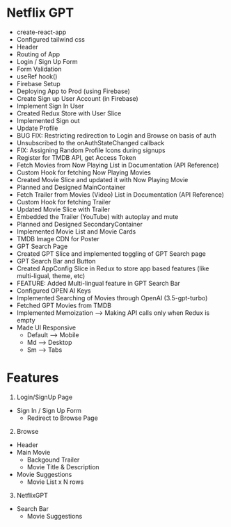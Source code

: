 # Netflix GPT

- create-react-app
- Configured tailwind css
- Header
- Routing of App
- Login / Sign Up Form
- Form Validation
- useRef hook()
- Firebase Setup
- Deploying App to Prod (using Firebase)
- Create Sign up User Account (in Firebase)
- Implement Sign In User
- Created Redux Store with User Slice
- Implemented Sign out
- Update Profile
- BUG FIX: Restricting redirection to Login and Browse on basis of auth
- Unsubscribed to the onAuthStateChanged callback
- FIX: Assigning Random Profile Icons during signups
- Register for TMDB API, get Access Token
- Fetch Movies from Now Playing List in Documentation (API Reference)
- Custom Hook for fetching Now Playing Movies
- Created Movie Slice and updated it with Now Playing Movie
- Planned and Designed MainContainer
- Fetch Trailer from Movies (Video) List in Documentation (API Reference)
- Custom Hook for fetching Trailer
- Updated Movie Slice with Trailer
- Embedded the Trailer (YouTube) with autoplay and mute
- Planned and Designed SecondaryContainer
- Implemented Movie List and Movie Cards
- TMDB Image CDN for Poster
- GPT Search Page
- Created GPT Slice and implemented toggling of GPT Search page
- GPT Search Bar and Button
- Created AppConfig Slice in Redux to store app based features (like multi-ligual, theme, etc)
- FEATURE: Added Multi-lingual feature in GPT Search Bar
- Configured OPEN AI Keys
- Implemented Searching of Movies through OpenAI (3.5-gpt-turbo)
- Fetched GPT Movies from TMDB
- Implemented Memoization --> Making API calls only when Redux is empty
- Made UI Responsive
  - Default --> Mobile
  - Md --> Desktop
  - Sm --> Tabs

# Features

1. Login/SignUp Page

- Sign In / Sign Up Form
  - Redirect to Browse Page

2. Browse

- Header
- Main Movie
  - Backgound Trailer
  - Movie Title & Description
- Movie Suggestions
  - Movie List x N rows

3. NetflixGPT

- Search Bar
  - Movie Suggestions
